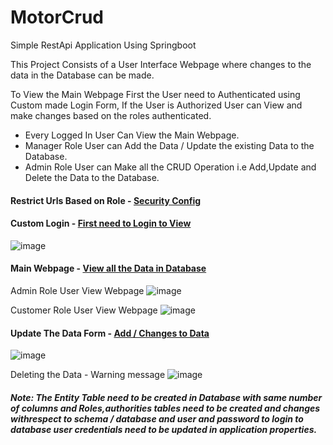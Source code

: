 # MotorCrud
Simple RestApi Application Using Springboot

This Project Consists of a User Interface Webpage where changes to the data in the Database can be made.

To View the Main Webpage First the User need to Authenticated using Custom made Login Form, If the User is Authorized User can View and make changes based on the roles authenticated.
  * Every Logged In User Can View the Main Webpage.
  * Manager Role User can Add the Data / Update the existing Data to the Database.
  * Admin Role User can Make all the CRUD Operation i.e Add,Update and Delete the Data to the Database.

#### Restrict Urls Based on Role - [Security Config](https://github.com/Sai-Adithya-717/MotorCrud/blob/dev_branch/src/main/java/com/aditya/motorcrud/Security/SecurityConfig.java)
#### Custom Login - [First need to Login to View](https://github.com/Sai-Adithya-717/MotorCrud/blob/dev_branch/src/main/resources/templates/motors/fancy-login.html)

![image](https://github.com/Sai-Adithya-717/MotorCrud/assets/66526551/ee9c3f16-9dd0-4754-b114-21f772bf66a8)


#### Main Webpage - [View all the Data in Database](https://github.com/Sai-Adithya-717/MotorCrud/blob/dev_branch/src/main/resources/templates/motors/list-motors.html)

Admin Role User View Webpage
![image](https://github.com/WideCarSupporter/Sai-Adithya-717/assets/66526551/3e5bdc7e-d29d-4758-b749-5e40d2c522f2)

Customer Role User View Webpage
![image](https://github.com/Sai-Adithya-717/MotorCrud/assets/66526551/9c925475-20b3-410c-97aa-39f8079673d6)



#### Update The Data Form - [Add / Changes to Data](https://github.com/Sai-Adithya-717/MotorCrud/blob/dev_branch/src/main/resources/templates/motors/motor-form.html)

![image](https://github.com/Sai-Adithya-717/MotorCrud/assets/66526551/cf9a06a9-71de-4ede-9a37-3846618836f5)

Deleting the Data - Warning message
![image](https://github.com/WideCarSupporter/MotorCrud/assets/66526551/f793fa8e-9347-4ac9-a850-50f43ece394f)



##### Note: The Entity Table need to be created in Database with same number of columns and Roles,authorities tables need to be created and changes withrespect to schema / database and user and password to login to database user credentials need to be updated in application properties.
